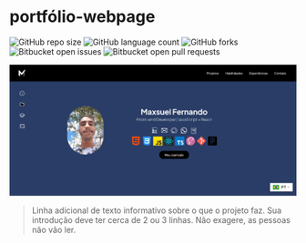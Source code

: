 # portfólio-webpage

![GitHub repo size](https://img.shields.io/github/repo-size/maxsueldev/portfolio-website?style=for-the-badge)
![GitHub language count](https://img.shields.io/github/languages/count/maxsueldev/portfolio-website?style=for-the-badge)
![GitHub forks](https://img.shields.io/github/forks/maxsueldev/portfolio-website?style=for-the-badge)
![Bitbucket open issues](https://img.shields.io/bitbucket/issues/maxsueldev/portfolio-website?style=for-the-badge)
![Bitbucket open pull requests](https://img.shields.io/bitbucket/pr-raw/maxsueldev/portfolio-website?style=for-the-badge)

<img src="portfolio-maxsuel.png" alt="Exemplo imagem">

> Linha adicional de texto informativo sobre o que o projeto faz. Sua introdução deve ter cerca de 2 ou 3 linhas. Não exagere, as pessoas não vão ler.
